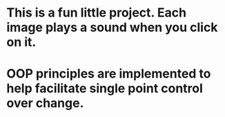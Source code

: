 # This is a fun little project. Each image plays a sound when you click on it.

# OOP principles are implemented to help facilitate single point control over change.
